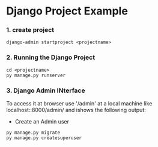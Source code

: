 # Django Project Example

### 1. create project
```
django-admin startproject <projectname>
```

### 2. Running the Django Project
```
cd <projectname>
py manage.py runserver
```

### 3. Django Admin INterface

To access it at browser use '/admin' at a local machine like localhost::8000/admin/ and ishows the following output:

- Create an Admin user
```
py manage.py migrate
py manage.py createsuperuser
```